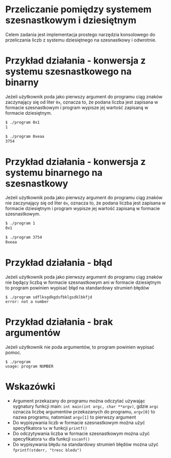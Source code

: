 # Przeliczanie pomiędzy systemem szesnastkowym i dziesiętnym

Celem zadania jest implementacja prostego narzędzia konsolowego do
przeliczania liczb z systemu dziesiętnego na szesnastkowy i odwrotnie.

# Przykład działania - konwersja z systemu szesnastkowego na binarny

Jeżeli użytkownik poda jako pierwszy argument do programu ciąg znaków zaczynający
się od liter `0x`, oznacza to, że podana liczba jest zapisana w formacie
szesnastkowym i program wypisze jej wartość zapisaną w formacie dziesiętnym.

```bash
$ ./program 0x1
1
```
```bash
$ ./program 0xeaa
3754
```

# Przykład działania - konwersja z systemu binarnego na szesnastkowy

Jeżeli użytkownik poda jako pierwszy argument do programu ciąg znaków nie zaczynający
się od liter `0x`, oznacza to, że podana liczba jest zapisana w formacie
dziesiętnym i program wypisze jej wartość zapisaną w formacie szesnastkowym.

```bash
$ ./program 1
0x1
```

```bash
$ ./program 3754
0xeaa
```

# Przykład działania - błąd

Jeżeli użytkownik poda jako pierwszy argument do programu ciąg znaków nie
będący liczbą w formacie szesnastkowym ani w formacie dziesiętnym to program
powinien wypisać błąd na standardowy strumień błędów

```
$ ./program sdflksgdkgdsfbklgsdklbkfjd
error: not a number
```

# Przykład działania - brak argumentów

Jeżeli użytkownik nie poda argumentów, to program powinien wypisać pomoc.

```
$ ./program
usage: program NUMBER
```

# Wskazówki

- Argument przekazany do programu można odczytać używając sygnatury funkcji main:
  `int main(int argc, char **argv)`, gdzie `argc` oznacza liczbę argumentów przekazanych
  do programu, `argv[0]` to nazwa programu, natomiast `argv[1]` to pierwszy argument
- Do wypisywania liczb w formacie szesnastkowym można użyć specyfikatora `%x` w funkcji `printf()`
- Do odczytywania liczba w formacie szesnastkowym można użyć specyfikatora `%x` dla funkcji `sscanf()`
- Do wypisywania błędu na standardowy strumień błędów można użyć `fprintf(stderr, "tresc bledu")`
